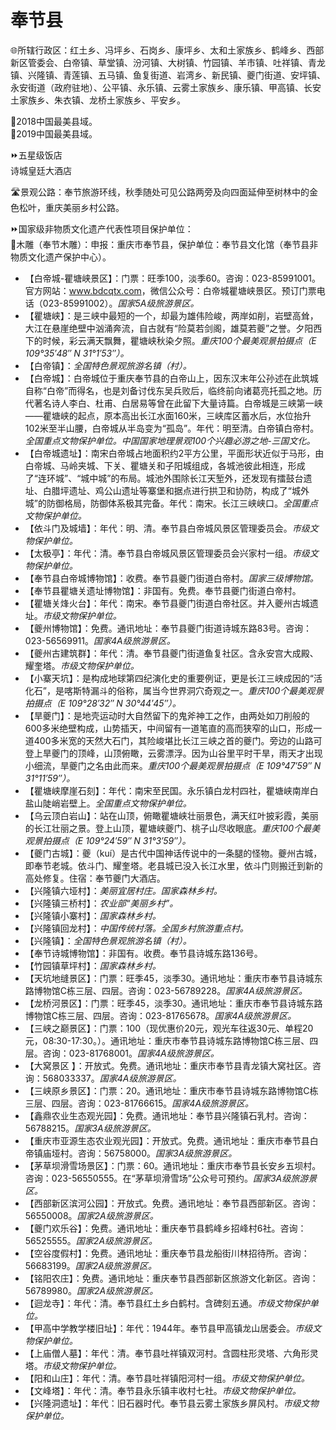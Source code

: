 # 奉节县  
🌐所辖行政区：红土乡、冯坪乡、石岗乡、康坪乡、太和土家族乡、鹤峰乡、西部新区管委会、白帝镇、草堂镇、汾河镇、大树镇、竹园镇、羊市镇、吐祥镇、青龙镇、兴隆镇、青莲镇、五马镇、鱼复街道、岩湾乡、新民镇、夔门街道、安坪镇、永安街道（政府驻地）、公平镇、永乐镇、云雾土家族乡、康乐镇、甲高镇、长安土家族乡、朱衣镇、龙桥土家族乡、平安乡。  
  
🏅2018中国最美县域。  
🏅2019中国最美县域。  
  
⏩五星级饭店  
诗城皇廷大酒店  
  
🛣️景观公路：奉节旅游环线，秋季随处可见公路两旁及向四面延伸至树林中的金色松叶，重庆美丽乡村公路。  
  
⏩国家级非物质文化遗产代表性项目保护单位：  
🔸木雕（奉节木雕）：申报：重庆市奉节县，保护单位：奉节县文化馆（奉节县非物质文化遗产保护中心）。  
  
* 【白帝城-瞿塘峡景区】：门票：旺季100，淡季60。咨询：023-85991001。官方网站：<a href="http://www.bdcqtx.com" target="_blank">www.bdcqtx.com</a>，微信公众号：白帝城瞿塘峡景区。预订门票电话（023-85991002）。*国家5A级旅游景区。*  
* 【瞿塘峡】：是三峡中最短的一个，却最为雄伟险峻，两岸如削，岩壁高耸，大江在悬崖绝壁中汹涌奔流，自古就有“险莫若剑阁，雄莫若夔”之誉。夕阳西下的时候，彩云满天飘舞，瞿塘峡秋染夕照。*重庆100个最美观景拍摄点（E 109°35′48″ N 31°1′53″）。*
* 【白帝镇】：*全国特色景观旅游名镇（村）。*
* 【白帝城】：白帝城位于重庆奉节县的白帝山上，因东汉末年公孙述在此筑城自称“白帝”而得名，也是刘备讨伐东吴兵败后，临终前向诸葛亮托孤之地。历代著名诗人李白、杜甫、白居易等曾在此留下大量诗篇。白帝城是三峡第一峡——瞿塘峡的起点，原本高出长江水面160米，三峡库区蓄水后，水位抬升102米至半山腰，白帝城从半岛变为“孤岛”。年代：明至清。白帝镇白帝村。*全国重点文物保护单位。中国国家地理景观100个兴趣必游之地-三国文化。*
* 【白帝城遗址】：南宋白帝城占地面积约2平方公里，平面形状近似于马形，由白帝城、马岭夹城、下关、瞿塘关和子阳城组成，各城池彼此相连，形成了“连环城”、“城中城”的布局。城池外围除长江天堑外，还发现有擂鼓台遗址、白腊坪遗址、鸡公山遗址等寨堡和据点进行拱卫和协防，构成了“城外城”的防御格局，防御体系极其完备。年代：南宋。长江三峡峡口。*全国重点文物保护单位。*
* 【依斗门及城墙】：年代：明、清。奉节县白帝城风景区管理委员会。*市级文物保护单位。*  
* 【太极亭】：年代：清。奉节县白帝城风景区管理委员会兴家村一组。*市级文物保护单位。*  
* 【奉节县白帝城博物馆】：收费。奉节县夔门街道白帝村。*国家三级博物馆。*  
* 【奉节县瞿塘关遗址博物馆】：非国有。免费。奉节县夔门街道白帝村。
* 【瞿塘关烽火台】：年代：南宋。奉节县夔门街道白帝社区。并入夔州古城遗址。*市级文物保护单位。*  
* 【夔州博物馆】：免费。通讯地址：奉节县夔门街道诗城东路83号。咨询：023-56569911。*国家4A级旅游景区。*  
* 【夔州古建筑群】：年代：清。奉节县夔门街道鱼复社区。含永安宫大成殿、耀奎塔。*市级文物保护单位。*  
* 【小寨天坑】：是构成地球第四纪演化史的重要例证，更是长江三峡成因的“活化石”，是喀斯特漏斗的俗称，属当今世界洞穴奇观之一。*重庆100个最美观景拍摄点（E 109°28′32″ N 30°44′45″）。*
* 【旱夔门】：是地壳运动时大自然留下的鬼斧神工之作，由两处如刀削般的600多米绝壁构成，山势插天，中间留有一道笔直的高而狭窄的山口，形成一道400多米宽的天然大石门，其险峻堪比长江三峡之首的夔门。旁边的山路可登上旱夔门的顶峰，山顶俯瞰，云雾漂浮。因为山谷里平时干旱，雨天才出现小细流，旱夔门之名由此而来。*重庆100个最美观景拍摄点（E 109°47′59″ N 31°11′59″）。*
* 【瞿塘峡摩崖石刻】：年代：南宋至民国。永乐镇白龙村四社，瞿塘峡南岸白盐山陡峭岩壁上。*全国重点文物保护单位。*
* 【乌云顶白岩山】：站在山顶，俯瞰瞿塘峡壮丽景色，满天红叶披彩霞，美丽的长江壮丽之景。登上山顶，瞿塘峡夔门、桃子山尽收眼底。*重庆100个最美观景拍摄点（E 109°24′59″ N 31°3′59″）。*
* 【夔门古城】：夔（kuí）是古代中国神话传说中的一条腿的怪物。夔州古城，即奉节老城。依斗门、耀奎塔。老县城已没入长江水里，依斗门则搬迁到新的高处修复。住宿：奉节夔门大酒店。
* 【兴隆镇六垭村】：*美丽宜居村庄。国家森林乡村。*
* 【兴隆镇三桥村】：*农业部“美丽乡村”。*
* 【兴隆镇小寨村】：*国家森林乡村。*
* 【兴隆镇回龙村】：*中国传统村落。全国乡村旅游重点村。*
* 【兴隆镇】：*全国特色景观旅游名镇（村）。*
* 【奉节诗城博物馆】：非国有。收费。奉节县诗城东路136号。
* 【竹园镇草坪村】：*国家森林乡村。*
* 【天坑地缝景区】：门票：旺季45，淡季30。通讯地址：重庆市奉节县诗城东路博物馆C栋三层、四层。咨询：023-56789228。*国家4A级旅游景区。*  
* 【龙桥河景区】：门票：旺季45，淡季30。通讯地址：重庆市奉节县诗城东路博物馆C栋三层、四层。咨询：023-81765678。*国家4A级旅游景区。*  
* 【三峡之巅景区】：门票：100（现优惠价20元，观光车往返30元、单程20元，08:30-17:30。）。通讯地址：重庆市奉节县诗城东路博物馆C栋三层、四层。咨询：023-81768001。*国家4A级旅游景区。*  
* 【大窝景区 】：开放式。免费。通讯地址：重庆市奉节县青龙镇大窝社区。咨询：568033337。*国家4A级旅游景区。*  
* 【三峡原乡景区】：门票：20。通讯地址：重庆市奉节县诗城东路博物馆C栋三层、四层。咨询：023-81766615。*国家4A级旅游景区。*  
* 【鑫鼎农业生态观光园】：免费。通讯地址：奉节县兴隆镇石乳村。咨询：56788215。*国家3A级旅游景区。*  
* 【重庆市亚源生态农业观光园】：开放式。免费。通讯地址：重庆市奉节县白帝镇庙垭村。咨询：56758000。*国家3A级旅游景区。*  
* 【茅草坝滑雪场景区】：门票：60。通讯地址：重庆市奉节县长安乡五坝村。咨询：023-56550555。在“茅草坝滑雪场”公众号可预约。*国家3A级旅游景区。*  
* 【西部新区滨河公园】：开放式。免费。通讯地址：奉节县西部新区。咨询：56550008。*国家2A级旅游景区。*  
* 【夔门欢乐谷】：免费。通讯地址：重庆奉节县鹤峰乡招峰村6社。咨询：56525555。*国家2A级旅游景区。*  
* 【空谷度假村】：免费。通讯地址：重庆奉节县龙船街川林招待所。咨询：56683199。*国家2A级旅游景区。*  
* 【铭阳农庄】：免费。通讯地址：重庆奉节县西部新区旅游文化新区。咨询：56789980。*国家2A级旅游景区。*  
* 【迴龙寺】：年代：清。奉节县红土乡白鹤村。含碑刻五通。*市级文物保护单位。*  
* 【甲高中学教学楼旧址】：年代：1944年。奉节县甲高镇龙山居委会。*市级文物保护单位。*  
* 【上庙僧人墓】：年代：清。奉节县吐祥镇双河村。含圆柱形灵塔、六角形灵塔。*市级文物保护单位。*  
* 【阳和山庄】：年代：清。奉节县吐祥镇阳河村一组。*市级文物保护单位。*  
* 【文峰塔】：年代：清。奉节县永乐镇丰收村七社。*市级文物保护单位。*  
* 【兴隆洞遗址】：年代：旧石器时代。奉节县云雾土家族乡屏风村。*市级文物保护单位。*  